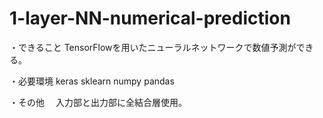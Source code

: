 # 1-layer-NN-numerical-prediction
・できること
TensorFlowを用いたニューラルネットワークで数値予測ができる。

・必要環境
  keras sklearn numpy pandas

・その他
　入力部と出力部に全結合層使用。
